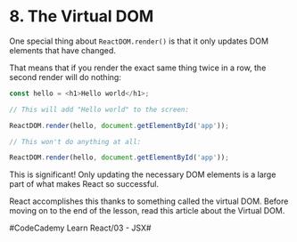# 8. The Virtual DOM
One special thing about `ReactDOM.render()` is that it only updates DOM elements that have changed.

That means that if you render the exact same thing twice in a row, the second render will do nothing:

``` javascript
const hello = <h1>Hello world</h1>;

// This will add "Hello world" to the screen:

ReactDOM.render(hello, document.getElementById('app'));

// This won't do anything at all:

ReactDOM.render(hello, document.getElementById('app'));
```

This is significant! Only updating the necessary DOM elements is a large part of what makes React so successful.

React accomplishes this thanks to something called the virtual DOM. Before moving on to the end of the lesson, read this article about the Virtual DOM.




#CodeCademy Learn React/03 - JSX#